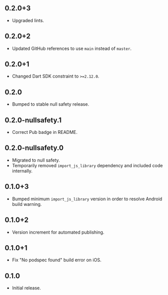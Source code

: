 ## 0.2.0+3

* Upgraded lints.

## 0.2.0+2

* Updated GitHub references to use `main` instead of `master`.

## 0.2.0+1

* Changed Dart SDK constraint to `>=2.12.0`.

## 0.2.0

* Bumped to stable null safety release.

## 0.2.0-nullsafety.1

* Correct Pub badge in README.

## 0.2.0-nullsafety.0

* Migrated to null safety.
* Temporarily removed `import_js_library` dependency and included code internally.

## 0.1.0+3

* Bumped minimum `import_js_library` version in order to resolve Android build warning.

## 0.1.0+2

* Version increment for automated publishing.

## 0.1.0+1

* Fix "No podspec found" build error on iOS.

## 0.1.0

* Initial release.
